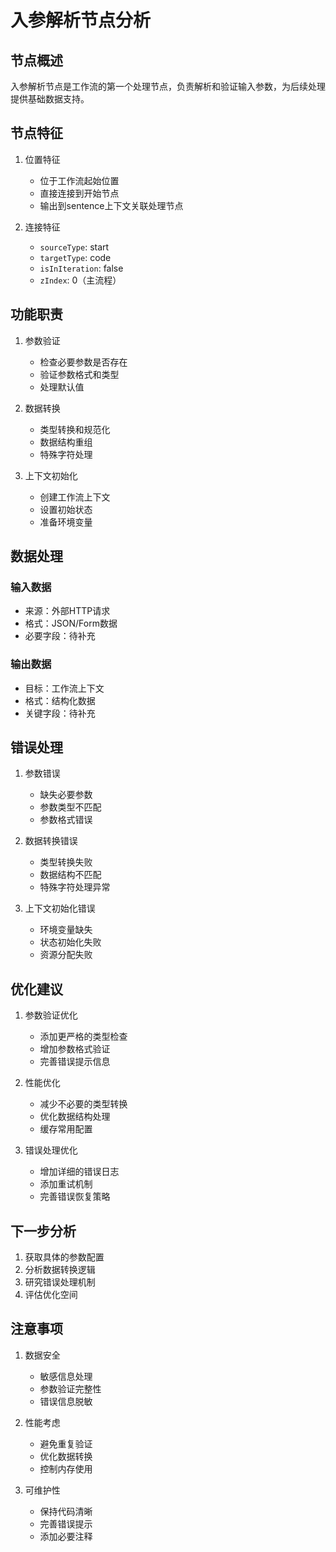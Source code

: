 # 入参解析节点分析

## 节点概述

入参解析节点是工作流的第一个处理节点，负责解析和验证输入参数，为后续处理提供基础数据支持。

## 节点特征

1. 位置特征
   - 位于工作流起始位置
   - 直接连接到开始节点
   - 输出到sentence上下文关联处理节点

2. 连接特征
   - `sourceType`: start
   - `targetType`: code
   - `isInIteration`: false
   - `zIndex`: 0（主流程）

## 功能职责

1. 参数验证
   - 检查必要参数是否存在
   - 验证参数格式和类型
   - 处理默认值

2. 数据转换
   - 类型转换和规范化
   - 数据结构重组
   - 特殊字符处理

3. 上下文初始化
   - 创建工作流上下文
   - 设置初始状态
   - 准备环境变量

## 数据处理

### 输入数据
- 来源：外部HTTP请求
- 格式：JSON/Form数据
- 必要字段：待补充

### 输出数据
- 目标：工作流上下文
- 格式：结构化数据
- 关键字段：待补充

## 错误处理

1. 参数错误
   - 缺失必要参数
   - 参数类型不匹配
   - 参数格式错误

2. 数据转换错误
   - 类型转换失败
   - 数据结构不匹配
   - 特殊字符处理异常

3. 上下文初始化错误
   - 环境变量缺失
   - 状态初始化失败
   - 资源分配失败

## 优化建议

1. 参数验证优化
   - 添加更严格的类型检查
   - 增加参数格式验证
   - 完善错误提示信息

2. 性能优化
   - 减少不必要的类型转换
   - 优化数据结构处理
   - 缓存常用配置

3. 错误处理优化
   - 增加详细的错误日志
   - 添加重试机制
   - 完善错误恢复策略

## 下一步分析

1. 获取具体的参数配置
2. 分析数据转换逻辑
3. 研究错误处理机制
4. 评估优化空间

## 注意事项

1. 数据安全
   - 敏感信息处理
   - 参数验证完整性
   - 错误信息脱敏

2. 性能考虑
   - 避免重复验证
   - 优化数据转换
   - 控制内存使用

3. 可维护性
   - 保持代码清晰
   - 完善错误提示
   - 添加必要注释 
